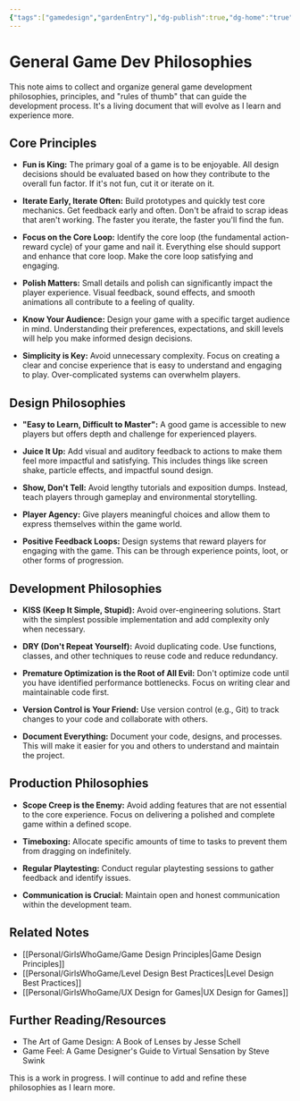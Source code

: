 ```yaml
---
{"tags":["gamedesign","gardenEntry"],"dg-publish":true,"dg-home":"true","permalink":"/personal/girls-who-game/general-game-dev-philosophies/","dgPassFrontmatter":true}
---
```


# General Game Dev Philosophies

This note aims to collect and organize general game development philosophies, principles, and "rules of thumb" that can guide the development process. It's a living document that will evolve as I learn and experience more.

## Core Principles

*   **Fun is King:** The primary goal of a game is to be enjoyable. All design decisions should be evaluated based on how they contribute to the overall fun factor. If it's not fun, cut it or iterate on it.

*   **Iterate Early, Iterate Often:** Build prototypes and quickly test core mechanics. Get feedback early and often. Don't be afraid to scrap ideas that aren't working. The faster you iterate, the faster you'll find the fun.

*   **Focus on the Core Loop:** Identify the core loop (the fundamental action-reward cycle) of your game and nail it. Everything else should support and enhance that core loop. Make the core loop satisfying and engaging.

*   **Polish Matters:** Small details and polish can significantly impact the player experience. Visual feedback, sound effects, and smooth animations all contribute to a feeling of quality.

*   **Know Your Audience:** Design your game with a specific target audience in mind. Understanding their preferences, expectations, and skill levels will help you make informed design decisions.

*   **Simplicity is Key:** Avoid unnecessary complexity. Focus on creating a clear and concise experience that is easy to understand and engaging to play. Over-complicated systems can overwhelm players.

## Design Philosophies

*   **"Easy to Learn, Difficult to Master":** A good game is accessible to new players but offers depth and challenge for experienced players.

*   **Juice It Up:** Add visual and auditory feedback to actions to make them feel more impactful and satisfying. This includes things like screen shake, particle effects, and impactful sound design.

*   **Show, Don't Tell:** Avoid lengthy tutorials and exposition dumps. Instead, teach players through gameplay and environmental storytelling.

*   **Player Agency:** Give players meaningful choices and allow them to express themselves within the game world.

*   **Positive Feedback Loops:** Design systems that reward players for engaging with the game. This can be through experience points, loot, or other forms of progression.

## Development Philosophies

*   **KISS (Keep It Simple, Stupid):** Avoid over-engineering solutions. Start with the simplest possible implementation and add complexity only when necessary.

*   **DRY (Don't Repeat Yourself):** Avoid duplicating code. Use functions, classes, and other techniques to reuse code and reduce redundancy.

*   **Premature Optimization is the Root of All Evil:** Don't optimize code until you have identified performance bottlenecks. Focus on writing clear and maintainable code first.

*   **Version Control is Your Friend:** Use version control (e.g., Git) to track changes to your code and collaborate with others.

*   **Document Everything:** Document your code, designs, and processes. This will make it easier for you and others to understand and maintain the project.

## Production Philosophies

*   **Scope Creep is the Enemy:** Avoid adding features that are not essential to the core experience. Focus on delivering a polished and complete game within a defined scope.

*   **Timeboxing:** Allocate specific amounts of time to tasks to prevent them from dragging on indefinitely.

*   **Regular Playtesting:** Conduct regular playtesting sessions to gather feedback and identify issues.

*   **Communication is Crucial:** Maintain open and honest communication within the development team.

## Related Notes

*   [[Personal/GirlsWhoGame/Game Design Principles\|Game Design Principles]]
*   [[Personal/GirlsWhoGame/Level Design Best Practices\|Level Design Best Practices]]
*   [[Personal/GirlsWhoGame/UX Design for Games\|UX Design for Games]]

## Further Reading/Resources

*   The Art of Game Design: A Book of Lenses by Jesse Schell
*   Game Feel: A Game Designer's Guide to Virtual Sensation by Steve Swink

This is a work in progress.  I will continue to add and refine these philosophies as I learn more.
